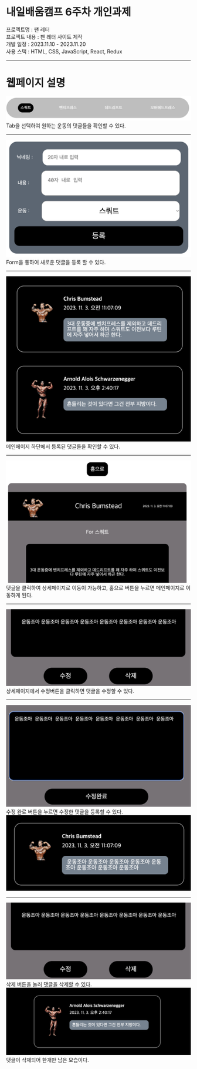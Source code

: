 # 내일배움캠프 6주차 개인과제
프로젝트명 : 팬 레터<br/>
프로젝트 내용 : 팬 레터 사이트 제작<br/>
개발 일정 : 2023.11.10 - 2023.11.20<br/>
사용 스택 : HTML, CSS, JavaScript, React, Redux<br/>
<hr style="background:black"/>

# 웹페이지 설명
<img src="assets/스크린샷 2023-11-17 오후 3.49.37.png">
Tab을 선택하여 원하는 운동의 댓글들을 확인할 수 있다.<br/>
<hr style="background:black"/>

<img src="assets/스크린샷 2023-11-17 오후 3.53.18.png">
Form을 통하여 새로운 댓글을 등록 할 수 있다.<br/>
<hr style="background:black"/>

<img src="assets/스크린샷 2023-11-17 오후 3.54.43.png">
메인페이지 하단에서 등록된 댓글들을 확인할 수 있다.<br/>
<hr style="background:black"/>

<img src="assets/스크린샷 2023-11-17 오후 3.55.25.png">
댓글을 클릭하여 상세페이지로 이동이 가능하고, 홈으로 버튼을 누르면 메인페이지로 이동하게 된다.

<hr style="background:black"/>

<img src="assets/스크린샷 2023-11-17 오후 3.58.50.png">
상세페이지에서 수정버튼을 클릭하면 댓글을 수정할 수 있다.<br/>

<hr style="background:black"/>

<img src="assets/스크린샷 2023-11-17 오후 3.58.21.png">
수정 완료 버튼을 누르면 수정한 댓글을 등록할 수 있다.<br/>

<img src="assets/스크린샷 2023-11-17 오후 3.58.41.png">

<hr style="background:black"/>

<img src="assets/스크린샷 2023-11-17 오후 3.58.50.png">
삭제 버튼을 눌러 댓글을 삭제할 수 있다.<br/>
<img src="assets/스크린샷 2023-11-17 오후 3.59.08.png">
댓글이 삭제되어 한개만 남은 모습이다.